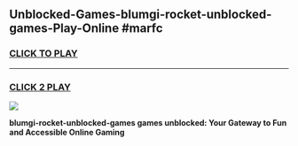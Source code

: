 
## Unblocked-Games-blumgi-rocket-unblocked-games-Play-Online #marfc
<h3>
<a href="https://news.freeplayer.one?title=blumgi-rocket-unblocked-games&ref=3">CLICK TO PLAY</a></h3>
<hr>

<h3>
<a href="https://news.freeplayer.one?title=blumgi-rocket-unblocked-games&ref=3">CLICK 2 PLAY</a>
  
</h3>

<a href="https://news.freeplayer.one?title=blumgi-rocket-unblocked-games&ref=3"><img src="https://clearcache.store/games.png"></a>


**blumgi-rocket-unblocked-games games unblocked: Your Gateway to Fun and Accessible Online Gaming**
